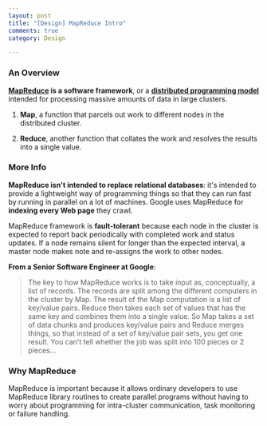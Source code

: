 ```yaml
---
layout: post
title: "[Design] MapReduce Intro"
comments: true
category: Design

---
```


### An Overview

__[MapReduce](http://searchcloudcomputing.techtarget.com/definition/MapReduce) is a software framework__, or a __[distributed programming model](http://www.theserverside.com/news/1321219/Why-Should-You-Care-About-MapReduce)__ intended for processing massive amounts of data in large clusters. 

1. __Map__, a function that parcels out work to different nodes in the distributed cluster.

1. __Reduce__, another function that collates the work and resolves the results into a single value.

### More Info

__MapReduce isn't intended to replace relational databases__: it's intended to provide a lightweight way of programming things so that they can run fast by running in parallel on a lot of machines. Google uses MapReduce for __indexing every Web page__ they crawl. 

MapReduce framework is __fault-tolerant__ because each node in the cluster is expected to report back periodically with completed work and status updates. If a node remains silent for longer than the expected interval, a master node makes note and re-assigns the work to other nodes.

__From a Senior Software Engineer at Google__: 

> The key to how MapReduce works is to take input as, conceptually, a list of records. The records are split among the different computers in the cluster by Map. The result of the Map computation is a list of key/value pairs. Reduce then takes each set of values that has the same key and combines them into a single value. So Map takes a set of data chunks and produces key/value pairs and Reduce merges things, so that instead of a set of key/value pair sets, you get one result. You can't tell whether the job was split into 100 pieces or 2 pieces...

### Why MapReduce

MapReduce is important because it allows ordinary developers to use MapReduce library routines to create parallel programs without having to worry about programming for intra-cluster communication, task monitoring or failure handling.
